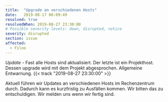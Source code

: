 ```yaml
---
title:  "Upgrade an verschiedenen Hosts"
date:   2019-08-17 06:09:49
resolved: true
resolvedWhen: 2019-08-27 23:30:00
# Possible severity levels: down, disrupted, notice
severity: disrupted
section: issue
affected:
  - Filoo
---
```

*Update* - Fast alle Hosts sind aktualisiert. Der letzte ist ein Projekthost. Dessen upgrade wird mit dem Projekt abgesprochen. Allgemeine Entwarnung. {{< track "2019-08-27 23:30:00" >}}

Aktuell führen wir Updates an verschiedenen Hosts im Rechenzentrum durch. Dadurch kann es kurzfristig zu Ausfällen kommen. Wir bitten das zu entschuldigen. Wir melden uns wenn wir fertig sind.
